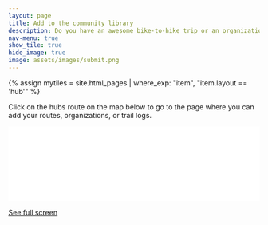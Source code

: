```yaml
---
layout: page
title: Add to the community library
description: Do you have an awesome bike-to-hike trip or an organization that could help our members travel regeneratively?  Add it to one of our Journey Hub maps to share your local knowledge with regenerative travelers.
nav-menu: true
show_tile: true
hide_image: true
image: assets/images/submit.png
---
```


{% assign mytiles = site.html_pages | where_exp: "item", "item.layout == 'hub'" %}


<p>Click on the hubs route on the map below to go to the page where you can add your routes, organizations, or trail logs.</p>

<div class="iframeholder"><iframe width="100%" id="map" frameborder="0" allowfullscreen src="//umap.openstreetmap.fr/en/map/trail-cooperative-overview_684823?scaleControl=false&miniMap=false&scrollWheelZoom=false&zoomControl=true&allowEdit=false&moreControl=true&searchControl=null&tilelayersControl=null&embedControl=null&datalayersControl=true&onLoadPanel=undefined&captionBar=false"></iframe></div><p><a href="//umap.openstreetmap.fr/en/map/trail-cooperative-overview_684823">See full screen</a></p>
